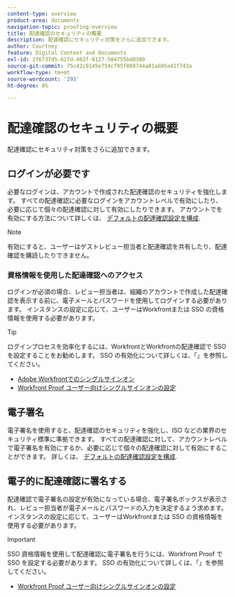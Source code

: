 ```yaml
---
content-type: overview
product-area: documents
navigation-topic: proofing-overview
title: 配達確認のセキュリティの概要
description: 配達確認にセキュリティ対策をさらに追加できます。
author: Courtney
feature: Digital Content and Documents
exl-id: 2f6737d5-627d-463f-8127-504755bd0380
source-git-commit: 75c42c9145e754cf95f809744a01ab95a41f743a
workflow-type: tm+mt
source-wordcount: '293'
ht-degree: 0%

---
```


# 配達確認のセキュリティの概要

配達確認にセキュリティ対策をさらに追加できます。

## ログインが必要です

必要なログインは、アカウントで作成された配達確認のセキュリティを強化します。 すべての配達確認に必要なログインをアカウントレベルで有効にしたり、必要に応じて個々の配達確認に対して有効にしたりできます。 アカウントでを有効にする方法について詳しくは、 [デフォルトの配達確認設定を構成](/help/quicksilver/administration-and-setup/manage-workfront/configure-proofing/configure-default-proof-settings.md).

>[!NOTE]
>
>有効にすると、ユーザーはゲストレビュー担当者と配達確認を共有したり、配達確認を購読したりできません。

### 資格情報を使用した配達確認へのアクセス

ログインが必須の場合、レビュー担当者は、組織のアカウントで作成した配達確認を表示する前に、電子メールとパスワードを使用してログインする必要があります。 インスタンスの設定に応じて、ユーザーはWorkfrontまたは SSO の資格情報を使用する必要があります。

>[!TIP]
>
>ログインプロセスを効率化するには、WorkfrontとWorkfrontの配達確認で SSO を設定することをお勧めします。 SSO の有効化について詳しくは、「」を参照してください。
>* [Adobe Workfrontでのシングルサインオン](../../../administration-and-setup/add-users/single-sign-on/single-sign-on.md)
>* [Workfront Proof ユーザー向けシングルサインオンの設定](../../../workfront-proof/wp-acct-admin/account-settings/configure-sso-for-wp-users.md)
>


## 電子署名

電子署名を使用すると、配達確認のセキュリティを強化し、ISO などの業界のセキュリティ標準に準拠できます。 すべての配達確認に対して、アカウントレベルで電子署名を有効にするか、必要に応じて個々の配達確認に対して有効にすることができます。 詳しくは、 [デフォルトの配達確認設定を構成](/help/quicksilver/administration-and-setup/manage-workfront/configure-proofing/configure-default-proof-settings.md).

## 電子的に配達確認に署名する

配達確認で電子署名の設定が有効になっている場合、電子署名ボックスが表示され、レビュー担当者が電子メールとパスワードの入力を決定するよう求めます。 インスタンスの設定に応じて、ユーザーはWorkfrontまたは SSO の資格情報を使用する必要があります。

>[!IMPORTANT]
>
>SSO 資格情報を使用して配達確認に電子署名を行うには、Workfront Proof で SSO を設定する必要があります。 SSO の有効化について詳しくは、「」を参照してください。
>* [Workfront Proof ユーザー向けシングルサインオンの設定](../../../workfront-proof/wp-acct-admin/account-settings/configure-sso-for-wp-users.md)
>

